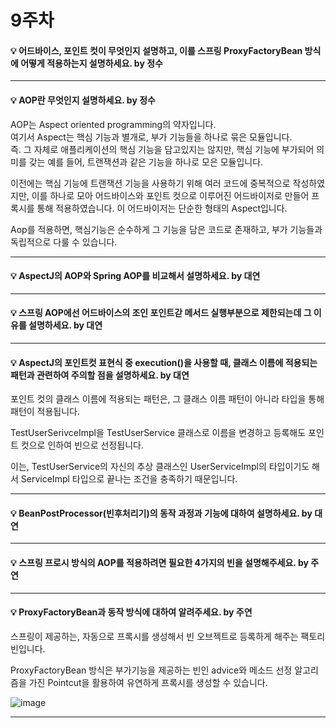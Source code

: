 # 9주차  

#### :bulb: 어드바이스, 포인트 컷이 무엇인지 설명하고, 이를 스프링 ProxyFactoryBean 방식에 어떻게 적용하는지 설명하세요. by 정수

--------

#### :bulb: AOP란 무엇인지 설명하세요. by 정수

AOP는 Aspect oriented programming의 약자입니다.  
여기서 Aspect는 핵심 기능과 별개로, 부가 기능들을 하나로 묶은 모듈입니다.  
즉. 그 자체로 애플리케이션의 핵심 기능을 담고있지는 않지만, 핵심 기능에 부가되어 의미를 갖는 예를 들어, 트랜잭션과 같은 기능을 하나로 모은 모듈입니다.   

이전에는 핵심 기능에 트랜잭션 기능을 사용하기 위해 여러 코드에 중복적으로 작성하였지만, 이를 하나로 모아 어드바이스와 포인트 컷으로 이루어진 어드바이저로 만들어 프록시를 통해 적용하였습니다.
이 어드바이저는 단순한 형태의 Aspect입니다.  

Aop를 적용하면, 핵심기능은 순수하게 그 기능을 담은 코드로 존재하고, 부가 기능들과 독립적으로 다룰 수 있습니다.  


--------

#### :bulb: AspectJ의 AOP와 Spring AOP를 비교해서 설명하세요. by 대연

--------

#### :bulb: 스프링 AOP에선 어드바이스의 조인 포인트갇 메서드 실행부분으로 제한되는데 그 이유를 설명하세요. by 대연

--------

#### :bulb: AspectJ의 포인트컷 표현식 중 execution()을 사용할 때, 클래스 이름에 적용되는 패턴과 관련하여 주의할 점을 설명하세요. by 대연

포인트 컷의 클래스 이름에 적용되는 패턴은, 그 클래스 이름 패턴이 아니라 타입을 통해 패턴이 적용됩니다.  

TestUserSerivceImpl을 TestUserService 클래스로 이름을 변경하고 등록해도 포인트 컷으로 인하여 빈으로 선정됩니다.  

이는, TestUserService의 자신의 추상 클래스인 UserServiceImpl의 타입이기도 해서 ServiceImpl 타입으로 끝나는 조건을 충족하기 때문입니다.  


--------

#### :bulb: BeanPostProcessor(빈후처리기)의 동작 과정과 기능에 대하여 설명하세요. by 대연

--------

#### :bulb: 스프링 프로시 방식의 AOP를 적용하려면 필요한 4가지의 빈을 설명해주세요. by 주연

--------

#### :bulb: ProxyFactoryBean과 동작 방식에 대하여 알려주세요. by 주연

스프링이 제공하는, 자동으로 프록시를 생성해서 빈 오브젝트로 등록하게 해주는 팩토리 빈입니다.  

ProxyFactoryBean 방식은 부가기능을 제공하는 빈인 advice와 메소드 선정 알고리즘을 가진 Pointcut을 활용하여 유연하게 프록시를 생성할 수 있습니다.  

![image](https://user-images.githubusercontent.com/38308337/131527383-532c3c27-0962-48b5-85ee-170ce79c01c9.png)

--------

